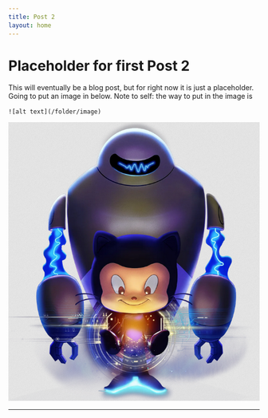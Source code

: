 ```yaml
---
title: Post 2  
layout: home
---
```


# Placeholder for first Post 2  

This will eventually be a blog post, but for right now it is just a placeholder.   Going to put an image in below.  Note to self: the way to put in the image is 
```
![alt text](/folder/image)
```
![Hubot looking after Mona](/IMG/hubotandmona.png)  


----

[^1]: [It can take up to 10 minutes for changes to your site to publish after you push the changes to GitHub](https://docs.github.com/en/pages/setting-up-a-github-pages-site-with-jekyll/creating-a-github-pages-site-with-jekyll#creating-your-site).

[Just the Docs]: https://just-the-docs.github.io/just-the-docs/
[GitHub Pages]: https://docs.github.com/en/pages
[README]: https://github.com/just-the-docs/just-the-docs-template/blob/main/README.md
[Jekyll]: https://jekyllrb.com
[GitHub Pages / Actions workflow]: https://github.blog/changelog/2022-07-27-github-pages-custom-github-actions-workflows-beta/
[use this template]: https://github.com/just-the-docs/just-the-docs-template/generate

